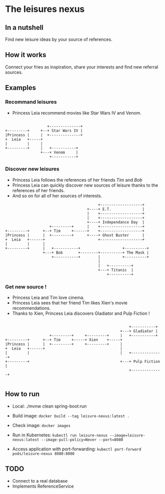# The leisures nexus

## In a nutshell

Find new leisure ideas by your source of references.

## How it works

Connect your fries as inspiration, share your interests and find new referral sources.

## Examples 

### Recommand leisures

- Princess Leia recommend movies like Star Wars IV and Venom.

```

                   +--------------+
+---------+     +--+ Star Wars IV |
|Princess |     |  +--------------+
+  Leia   +-----+
|         |     |
+---------+     |   +-----------+
                +---+ Venom     |
                    +-----------+
```

### Discover new leisures

- Princess Leia follows the references of her friends *Tim* and *Bob*
- Princess Leia can quickly discover new sources of leisure thanks to the references of her friends.
- And so on for all of her sources of interests. 

```
                                          +-------------------+
                                     +----+ E.T.              |
                                     |    +-------------------+
                                     |    +-------------------+
                                     +----+ Independance Day  |
                    +---------+      |    +-------------------+
+---------+      +--+ Tim     +------+    +-------------------+
|Princess |      |  +---------+      +----+ Ghost Buster      |
+  Leia   +------+                        +-------------------+
|         |      |
+---------+      |   +-----------+                   +----------+
                 +---+ Bob       +--------+----------+ The Mask |
                     +-----------+        |          +----------+
                                          |
                                          |   +----------+
                                          +---+ Titanic  |
                                              +----------+
```


### Get new source !

- Princess Leia and Tim love cinema.
- Princess Leia sees that her friend Tim likes Xien's movie recommendations.
- Thanks to Xien, Princess Leia discovers Gladiator and Pulp Fiction ! 

```

                                                        +-----------+
                                                    +---+ Gladiator |
                    +---------+     +---------+     |   +-----------+
+---------+      +--+ Tim     +-----+ Xien    +-----+
|Princess |      |  +---------+     +---------+     |
+  Leia   +------+                                  |
|         |                                         |   +--------------+
+---------+                                         +---+ Pulp Fiction |
                                                        +--------------+
                                                                         
```

## How to run

* Local: ./mvnw clean spring-boot:run

* Build image: `docker build --tag leisure-nexus:latest .`
* Check image: `docker images`
* Run in Kubernetes: `kubectl run leisure-nexus --image=leisure-nexus:latest --image-pull-policy=Never --port=8080`
* Access application with port-forwarding: `kubectl port-forward pods/leisure-nexus 8080:8080`

## TODO

* Connect to a real database
* Implements ReferenceService

